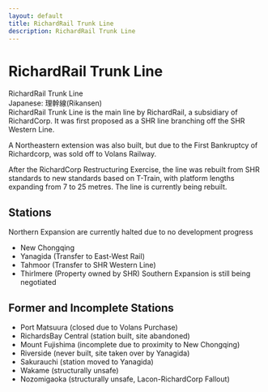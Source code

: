 ```yaml
---
layout: default
title: RichardRail Trunk Line
description: RichardRail Trunk Line
---
```


# RichardRail Trunk Line

RichardRail Trunk Line</br>
Japanese: 理幹線(Rikansen)</br>
RichardRail Trunk Line is the main line by RichardRail, a subsidiary of RichardCorp. It was first
proposed as a SHR line branching off the SHR Western Line.

A Northeastern extension was also built, but due to the First Bankruptcy of Richardcorp, was sold off
to Volans Railway.

After the RichardCorp Restructuring Exercise, the line was rebuilt from SHR standards to new standards
based on T-Train, with platform lengths expanding from 7 to 25 metres. The line is currently being
rebuilt.

## Stations
Northern Expansion are currently halted due to no development progress
- New Chongqing
- Yanagida (Transfer to East-West Rail)
- Tahmoor (Transfer to SHR Western Line)
- Thirlmere (Property owned by SHR)
Southern Expansion is still being negotiated

## Former and Incomplete Stations
- Port Matsuura (closed due to Volans Purchase)
- RichardsBay Central (station built, site abandoned)
- Mount Fujishima (incomplete due to proximity to New Chongqing)
- Riverside (never built, site taken over by Yanagida)
- Sakurauchi (station moved to Yanagida)
- Wakame (structurally unsafe)
- Nozomigaoka (structurally unsafe, Lacon-RichardCorp Fallout)
